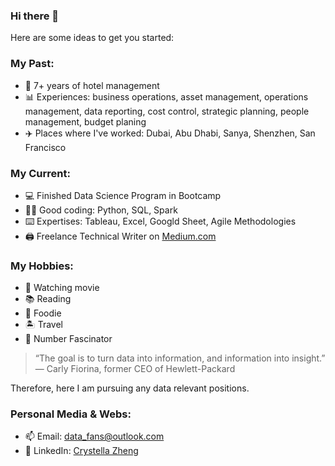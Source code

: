 ### Hi there 👋

<!--
**icezyf/icezyf** is a ✨ _special_ ✨ repository because its `README.md` (this file) appears on your GitHub profile.

Here are some ideas to get you started:

- 🔭 I’m currently working on ...
- 🌱 I’m currently learning ...
- 👯 I’m looking to collaborate on ...
- 🤔 I’m looking for help with ...
- 💬 Ask me about ...
- 📫 How to reach me: ...
- 😄 Pronouns: ...
- ⚡ Fun fact: ...
-->
Here are some ideas to get you started:

### **My Past:** ###
- 🏨  7+ years of hotel management
- 📊 Experiences: business operations, asset management, operations management, data reporting, cost control, strategic planning, people management, budget planing
- ✈️  Places where I've worked: Dubai, Abu Dhabi, Sanya, Shenzhen, San Francisco

### **My Current:** ###
- 💻 Finished Data Science Program in Bootcamp
- 👩‍💻 Good coding: Python, SQL, Spark
- ⌨️ Expertises: Tableau, Excel, Googld Sheet, Agile Methodologies 
- 🖨 Freelance Technical Writer on [Medium.com](https://medium.com/@crystellazheng)

### **My Hobbies:** ###
- 🎦 Watching movie
- 📚 Reading
- 🥗 Foodie
- 🏝 Travel
- 🔢 Number Fascinator 


> “The goal is to turn data into information, and information into insight.”
— Carly Fiorina, former CEO of Hewlett-Packard

Therefore, here I am pursuing any data relevant positions. 

### **Personal Media & Webs:** ###
- 📫 Email: data_fans@outlook.com
- 📝 LinkedIn: [Crystella Zheng](www.linkedin.com/in/crystellazheng)

